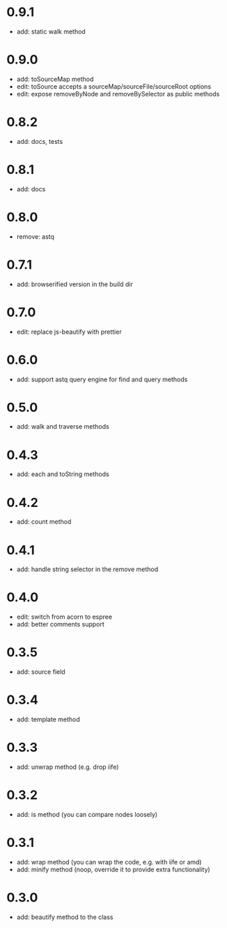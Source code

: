 # 0.9.1

- add: static walk method

# 0.9.0

- add: toSourceMap method
- edit: toSource accepts a sourceMap/sourceFile/sourceRoot options
- edit: expose removeByNode and removeBySelector as public methods

# 0.8.2

- add: docs, tests

# 0.8.1

- add: docs

# 0.8.0

- remove: astq

# 0.7.1

- add: browserified version in the build dir

# 0.7.0

- edit: replace js-beautify with prettier

# 0.6.0

- add: support astq query engine for find and query methods

# 0.5.0

- add: walk and traverse methods

# 0.4.3

- add: each and toString methods

# 0.4.2

- add: count method

# 0.4.1

- add: handle string selector in the remove method

# 0.4.0

- edit: switch from acorn to espree
- add: better comments support

# 0.3.5

- add: source field

# 0.3.4

- add: template method

# 0.3.3

- add: unwrap method (e.g. drop iife)

# 0.3.2

- add: is method (you can compare nodes loosely)

# 0.3.1

- add: wrap method (you can wrap the code, e.g. with iife or amd)
- add: minify method (noop, override it to provide extra functionality)

# 0.3.0

- add: beautify method to the class
